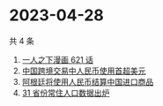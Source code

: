 # 2023-04-28

共 4 条

<!-- BEGIN -->
<!-- 最后更新时间 Fri Apr 28 2023 21:09:11 GMT+0800 (China Standard Time) -->

1. [一人之下漫画 621 话](https://www.zhihu.com/search?q=%E4%B8%80%E4%BA%BA%E4%B9%8B%E4%B8%8B%E6%BC%AB%E7%94%BB%20621%20%E8%AF%9D)
1. [中国跨境交易中人民币使用首超美元](https://www.zhihu.com/search?q=%E4%B8%AD%E5%9B%BD%E8%B7%A8%E5%A2%83%E4%BA%A4%E6%98%93%E4%B8%AD%E4%BA%BA%E6%B0%91%E5%B8%81%E4%BD%BF%E7%94%A8%E9%A6%96%E8%B6%85%E7%BE%8E%E5%85%83)
1. [阿根廷将使用人民币结算中国进口商品](https://www.zhihu.com/search?q=%E9%98%BF%E6%A0%B9%E5%BB%B7%E5%B0%86%E4%BD%BF%E7%94%A8%E4%BA%BA%E6%B0%91%E5%B8%81%E7%BB%93%E7%AE%97%E4%B8%AD%E5%9B%BD%E8%BF%9B%E5%8F%A3%E5%95%86%E5%93%81)
1. [31 省份常住人口数据出炉](https://www.zhihu.com/search?q=31%20%E7%9C%81%E4%BB%BD%E5%B8%B8%E4%BD%8F%E4%BA%BA%E5%8F%A3%E6%95%B0%E6%8D%AE%E5%87%BA%E7%82%89)

<!-- END -->
